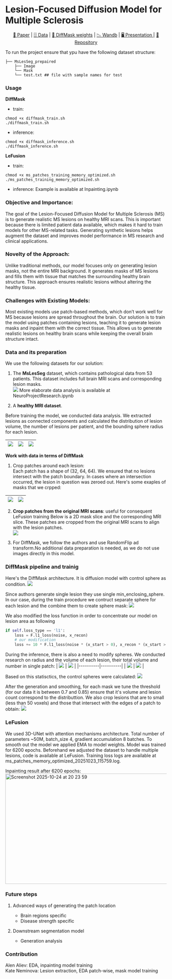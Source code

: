 # Lesion-Focused Diffusion Model for Multiple Sclerosis

<div align="center">
<a href="https://arxiv.org/pdf/2403.14066">📃 Paper</a> |
<a href="https://drive.google.com/drive/folders/1MlfR1vdsgshZRKqquCGAPTKZPvvh_xfA?usp=sharing">🗄️ Data</a> |
<a href="https://huggingface.co/Kate-03/DiffMask_MultipleSclerosis">🤗 DiffMask weights</a> |
<a href="https://api.wandb.ai/links/esneminova-skolkovo-institute-of-science-and-technology/afkpee6c">📉 Wandb</a> |
<a href="https://docs.google.com/presentation/d/1ukql-NkFS7AlMUi8DZa-at7wfHUsEcpNik9AGnjhtGs/edit?usp=sharing">🖥️ Presentation </a> |
<a href="https://github.com/Ne-minus/LeFusion_MultipleSclerosis"> 🤖 Repository </a>
</div>



To run the project ensure that ypu have the following dataset structure:
``` 
├── MsLesSeg_prepaired
    ├── Image
    └── Mask
    └── test.txt ## file with sample names for test
```

### Usage
**DiffMask**  
- train:  
```shell
chmod +x diffmask_train.sh
./diffmask_train.sh
```
- inference:
```shell
chmod +x diffmask_inference.sh
./diffmask_inference.sh
```
**LeFusion**  
- train:  
```shell
chmod +x ms_patches_training_memory_optimized.sh
./ms_patches_training_memory_optimized.sh
```
- inference:
Example is available at Inpainting.ipynb

### Objective and Importance:
The goal of the Lesion-Focused Diffusion Model for Multiple Sclerosis (MS) is to generate realistic MS lesions on healthy MRI scans. This is important because there is limited patient data available, which makes it hard to train models for other MS-related tasks. Generating synthetic lesions helps augment the dataset and improves model performance in MS research and clinical applications.

### Novelty of the Approach:
Unlike traditional methods, our model focuses only on generating lesion masks, not the entire MRI background. It generates masks of MS lesions and fills them with tissue that matches the surrounding healthy brain structure. This approach ensures realistic lesions without altering the healthy tissue.

### Challenges with Existing Models:
Most existing models use patch-based methods, which don’t work well for MS because lesions are spread throughout the brain. Our solution is to train the model using patches containing lesions, teaching it to generate lesion masks and inpaint them with the correct tissue. This allows us to generate realistic lesions on healthy brain scans while keeping the overall brain structure intact.


### Data and its preparation

We use the following datasets for our solution:

1) The **MsLesSeg** dataset, which contains pathological data from 53 patients. This dataset includes full brain MRI scans and corresponding lesion masks.  
![](static/initial_data.png)
   More elaborate data analysis is available at NeuroProjectResearch.ipynb

3) A **healthy MRI dataset**.

Before training the model, we conducted data analysis. We extracted lesions as connected components and calculated the distribution of lesion volume, the number of lesions per patient, and the bounding sphere radius for each lesion.

| ![](static/stat1.png) | ![](static/stat2.png) | ![](static/stat3.png) |
|----------|----------|----------|


**Work with data in terms of DiffMask**
1) Crop patches around each lesion:  
   Each patch has a shape of (32, 64, 64). We ensured that no lesions intersect with the patch boundary. In cases where an intersection occurred, the lesion in question was zeroed out.
   Here's some exaples of masks that we crpped:  

| ![](static/initial_mask3.png) | ![](static/initial_mask2.png) |
|----------|----------|

2) **Crop patches from the original MRI scans**:  useful for consequent LeFusion training
   Below is a 2D mask slice and the corresponding MRI slice. These patches are cropped from the original MRI scans to align with the lesion patches.  
   ![](static/overlay_and_mask.png)

3) For DiffMask,  we follow the authors and use RandomFlip ad transform.No additional data preparation is needed, as we do not use images directly in this model.

### DiffMask pipeline and trainig
Here's the DiffMask architecture. It is diffusion model with control sphere as condition.
![](static/diffmask_pipeline.png)

Since authors generate single lesion they use single min_enclosing_sphere. In our case, during the train procedure we contruct separate sphere for each lesion and the combine them to create sphere mask:
![](static/sphere_slice.png)

We also modified the loss function in order to concentrate our model on lesion area as following
```python
if self.loss_type == 'l1':
    loss = F.l1_loss(noise, x_recon)
    # our modification
    loss += 10 * F.l1_loss(noise * (x_start > 0), x_recon * (x_start > 0))
```

During the inference, there is also a need to modify spheres. We conducted research on radius and the volume of each lesion, their total volume and number in single patch:
| ![](static/lesion_radius_boxplot.png) | ![](static/lesion_volume_boxplot.png) |
|----------|----------|
| ![](static/lesion_counts_boxplot.png) | ![](static/total_volume_boxplot.png) |

Based on this statisctics, the control spheres were calculated:
![](static/initial_mask1.png)

After the generation and smoothing, for each mask we tune the threshold (for our data it is between 0.7 and 0.85) ensure that it's volume and lesion count correspond to the distributtion. We also crop lesions that are to small (less than 50 voxels) and those that intersect with the edges of a patch to obtain:
![](static/generated_mask.png)


### LeFusion
We used 3D-UNet with attention mechanisms architecture. Total number of parameters ~50M, batch_size 4, gradient accumulation 8 batches. To smooth out the model we applied EMA to model weights. Model was trained for 6200 epochs. Beforehand we adjusted the dataset to handle multiple lesions, code is available at LeFusion. Training loss logs are available at ms_patches_memory_optimized_20251023_115759.log.

Inpainting result after 6200 epochs:
<img width="979" height="344" alt="Screenshot 2025-10-24 at 20 23 59" src="https://github.com/user-attachments/assets/ff8a1e71-bc44-4b14-9f2c-d13337f910bd" />

### Future steps
1) Advanced ways of generating the patch location
   - Brain regions specific
   - Disease strength specific

2) Downstream segmentation model
   - Generation analysis


### Contribution
Alen Aliev: EDA, inpainting model training  
Kate Neminova: Lesion extraction, EDA patch-wise, mask model training
